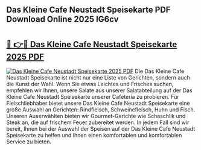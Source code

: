 ## Das Kleine Cafe Neustadt Speisekarte PDF Download Online 2025 IG6cv

# <h2><a href="http://gc8l6cr.nevu.top/?p=Das+Kleine+Cafe+Neustadt+Speisekarte">🔗 👉🔴 Das Kleine Cafe Neustadt Speisekarte 2025 PDF</a></h2>

[![Das Kleine Cafe Neustadt Speisekarte 2025 PDF](https://i.imgur.com/dBaPXMq.png)](http://gc8l6cr.nevu.top/?p=Das+Kleine+Cafe+Neustadt+Speisekarte)
Die Das Kleine Cafe Neustadt Speisekarte ist nicht nur eine Liste von Gerichten, sondern auch die Kunst der Wahl. Wenn Sie etwas Leichtes und Frisches suchen, empfehlen wir Ihnen, unsere Salate aus unserer Salatabteilung auf der Das Kleine Cafe Neustadt Speisekarte unserer Cafeteria zu probieren. Für Fleischliebhaber bietet unsere Das Kleine Cafe Neustadt Speisekarte eine große Auswahl an Gerichten: Rindfleisch, Schweinefleisch, Huhn und Fisch. Unseren Auserwählten bieten wir Gourmet-Gerichte wie Schaschlik und Steak an, die auf frischem Feuer zubereitet werden. In jedem Fall sind wir bereit, Ihnen bei der Auswahl der Speisen auf der Das Kleine Cafe Neustadt Speisekarte zu helfen und Ihnen einen komfortablen und komfortablen Service zu bieten.
